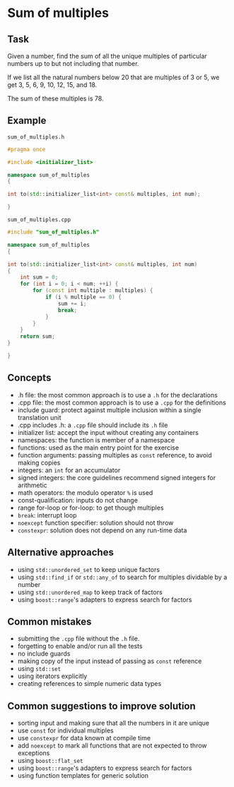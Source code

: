 # Sum of multiples

## Task

Given a number, find the sum of all the unique multiples of particular numbers up to
but not including that number.

If we list all the natural numbers below 20 that are multiples of 3 or 5,
we get 3, 5, 6, 9, 10, 12, 15, and 18.

The sum of these multiples is 78.

## Example

`sum_of_multiples.h`

```cpp
#pragma once

#include <initializer_list>

namespace sum_of_multiples
{

int to(std::initializer_list<int> const& multiples, int num);

}
```

`sum_of_multiples.cpp`

```cpp
#include "sum_of_multiples.h"

namespace sum_of_multiples
{

int to(std::initializer_list<int> const& multiples, int num)
{
    int sum = 0;
    for (int i = 0; i < num; ++i) {
        for (const int multiple : multiples) {
            if (i % multiple == 0) {
                sum += i;
                break;
            }
        }
    }
    return sum;
}

}
```

## Concepts

- .h file: the most common approach is to use a `.h` for the declarations
- .cpp file: the most common approach is to use a `.cpp` for the definitions
- include guard: protect against multiple inclusion within a single translation unit
- .cpp includes .h: a `.cpp` file should include its `.h` file
- initializer list: accept the input without creating any containers
- namespaces: the function is member of a namespace
- functions: used as the main entry point for the exercise
- function arguments: passing multiples as `const` reference, to avoid making copies
- integers: an `int` for an accumulator
- signed integers: the core guidelines recommend signed integers for arithmetic
- math operators: the modulo operator `%` is used
- const-qualification: inputs do not change
- range for-loop or for-loop: to get though multiples
- `break`: interrupt loop
- `noexcept` function specifier: solution should not throw
- `constexpr`: solution does not depend on any run-time data

## Alternative approaches

- using `std::unordered_set` to keep unique factors
- using `std::find_if` or `std::any_of` to search for multiples dividable by a number
- using `std::unordered_map` to keep track of factors
- using `boost::range`'s adapters to express search for factors

## Common mistakes

- submitting the `.cpp` file without the `.h` file.
- forgetting to enable and/or run all the tests
- no include guards
- making copy of the input instead of passing as `const` reference
- using `std::set`
- using iterators explicitly
- creating references to simple numeric data types

## Common suggestions to improve solution

- sorting input and making sure that all the numbers in it are unique
- use `const` for individual multiples
- use `constexpr` for data known at compile time
- add `noexcept` to mark all functions that are not expected to throw exceptions
- using `boost::flat_set`
- using `boost::range`'s adapters to express search for factors
- using function templates for generic solution
